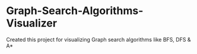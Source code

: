 # Graph-Search-Algorithms-Visualizer
Created this project for visualizing Graph search algorithms like BFS, DFS & A*
